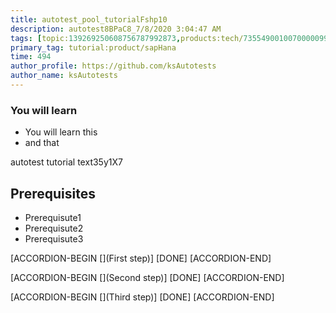 ```yaml
---
title: autotest_pool_tutorialFshp10
description: autotest8BPaC8_7/8/2020 3:04:47 AM
tags: [topic:139269250608756787992873,products:tech/73554900100700000996,tutorial:experience/advanced]
primary_tag: tutorial:product/sapHana
time: 494
author_profile: https://github.com/ksAutotests
author_name: ksAutotests
---
```

### You will learn
- You will learn this
- and that

autotest tutorial text35y1X7

## Prerequisites
- Prerequisute1
- Prerequisute2
- Prerequisute3

[ACCORDION-BEGIN [](First step)]
[DONE]
[ACCORDION-END]

[ACCORDION-BEGIN [](Second step)]
[DONE]
[ACCORDION-END]

[ACCORDION-BEGIN [](Third step)]
[DONE]
[ACCORDION-END]


